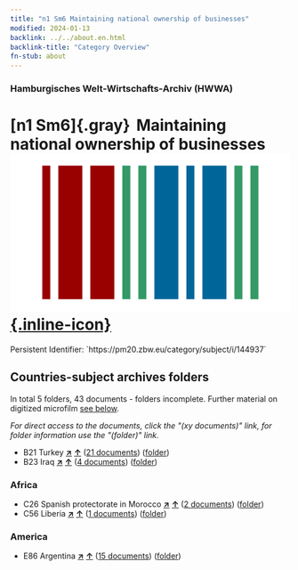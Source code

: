 ```yaml
---
title: "n1 Sm6 Maintaining national ownership of businesses"
modified: 2024-01-13
backlink: ../../about.en.html
backlink-title: "Category Overview"
fn-stub: about
---
```


### Hamburgisches Welt-Wirtschafts-Archiv (HWWA)

# [n1 Sm6]{.gray}&#8201; Maintaining national ownership of businesses &#160; [![Wikidata](/images/Wikidata-logo.svg "Wikidata"){.inline-icon}](http://www.wikidata.org/entity/Q104710394)

<div class="hint">Persistent Identifier: `https://pm20.zbw.eu/category/subject/i/144937`</div>







## Countries-subject archives folders







In total 5 folders, 43 documents - folders incomplete. Further material on digitized microfilm [see below](#filmsections).

_For direct access to the documents, click the "(xy documents)" link, for folder information use the "(folder)" link._


- B21 Turkey [**&nearr;**](../../../geo/i/141111/about.en.html "Turkey (all folders)") [**&uarr;**](../../../geo/about.en.html#B21 "Country category system") (<a href="https://pm20.zbw.eu/iiifview/folder/sh/141111,144937" title="about: Turkey : Maintaining national ownership of businesses" target="_blank">21 documents</a>) ([folder](../../../../folder/sh/1411xx/141111/1449xx/144937/about.en.html))
- B23 Iraq [**&nearr;**](../../../geo/i/141113/about.en.html "Iraq (all folders)") [**&uarr;**](../../../geo/about.en.html#B23 "Country category system") (<a href="https://pm20.zbw.eu/iiifview/folder/sh/141113,144937" title="about: Iraq : Maintaining national ownership of businesses" target="_blank">4 documents</a>) ([folder](../../../../folder/sh/1411xx/141113/1449xx/144937/about.en.html))

### Africa

- C26 Spanish protectorate in Morocco [**&nearr;**](../../../geo/i/141359/about.en.html "Spanish protectorate in Morocco (all folders)") [**&uarr;**](../../../geo/about.en.html#C26 "Country category system") (<a href="https://pm20.zbw.eu/iiifview/folder/sh/141359,144937" title="about: Spanish protectorate in Morocco : Maintaining national ownership of businesses" target="_blank">2 documents</a>) ([folder](../../../../folder/sh/1413xx/141359/1449xx/144937/about.en.html))
- C56 Liberia [**&nearr;**](../../../geo/i/141405/about.en.html "Liberia (all folders)") [**&uarr;**](../../../geo/about.en.html#C56 "Country category system") (<a href="https://pm20.zbw.eu/iiifview/folder/sh/141405,144937" title="about: Liberia : Maintaining national ownership of businesses" target="_blank">1 documents</a>) ([folder](../../../../folder/sh/1414xx/141405/1449xx/144937/about.en.html))

### America

- E86 Argentina [**&nearr;**](../../../geo/i/141692/about.en.html "Argentina (all folders)") [**&uarr;**](../../../geo/about.en.html#E86 "Country category system") (<a href="https://pm20.zbw.eu/iiifview/folder/sh/141692,144937" title="about: Argentina : Maintaining national ownership of businesses" target="_blank">15 documents</a>) ([folder](../../../../folder/sh/1416xx/141692/1449xx/144937/about.en.html))



<a id="filmsections" />













